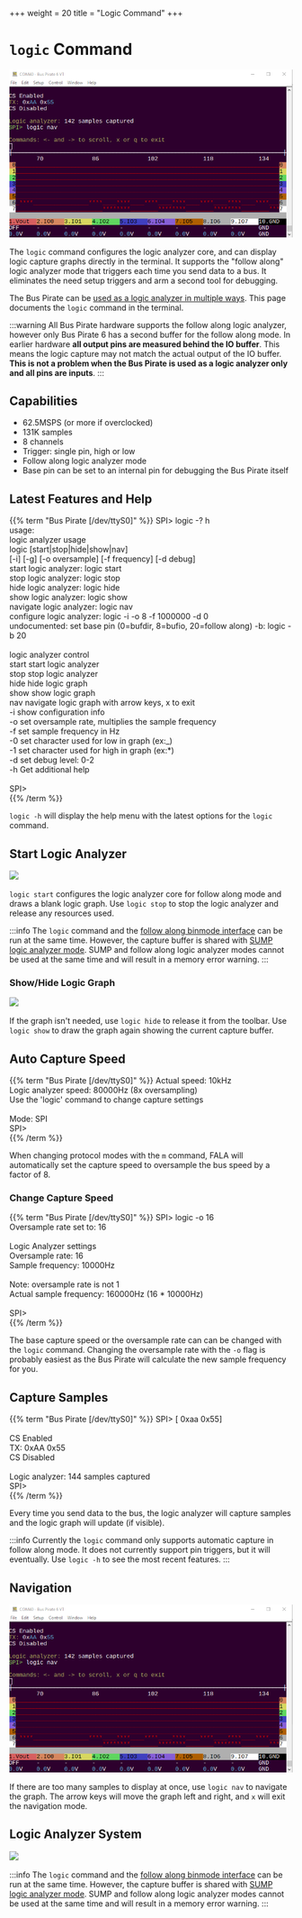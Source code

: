 +++
weight = 20
title = "Logic Command"
+++

# ```logic``` Command

![](./img/logic-command-nav.png)

The ```logic``` command configures the logic analyzer core, and can display logic capture graphs directly in the terminal. It supports the "follow along" logic analyzer mode that triggers each time you send data to a bus. It eliminates the need setup triggers and arm a second tool for debugging. 

The Bus Pirate can be [used as a logic analyzer in multiple ways](/logic-analyzer/logicanalyzer). This page documents the ```logic``` command in the terminal.

:::warning
All Bus Pirate hardware supports the follow along logic analyzer, however only Bus Pirate 6 has a second buffer for the follow along mode. In earlier hardware **all output pins are measured behind the IO buffer**. This means the logic capture may not match the actual output of the IO buffer. **This is not a problem when the Bus Pirate is used as a logic analyzer only and all pins are inputs**.
:::

## Capabilities

- 62.5MSPS (or more if overclocked)
- 131K samples
- 8 channels
- Trigger: single pin, high or low
- Follow along logic analyzer mode
- Base pin can be set to an internal pin for debugging the Bus Pirate itself

## Latest Features and Help

{{% term "Bus Pirate [/dev/ttyS0]" %}}
<span className="bp-prompt">SPI></span> logic -? h<br/>
usage:<br/>
<span className="bp-info">logic analyzer usage</span><br/>
<span className="bp-info">logic	[start|stop|hide|show|nav]</span><br/>
<span className="bp-info">	[-i] [-g] [-o oversample] [-f frequency] [-d debug]</span><br/>
<span className="bp-info">start logic analyzer: logic start</span><br/>
<span className="bp-info">stop logic analyzer: logic stop</span><br/>
<span className="bp-info">hide logic analyzer: logic hide</span><br/>
<span className="bp-info">show logic analyzer: logic show</span><br/>
<span className="bp-info">navigate logic analyzer: logic nav</span><br/>
<span className="bp-info">configure logic analyzer: logic -i -o 8 -f 1000000 -d 0</span><br/>
<span className="bp-info">undocumented: set base pin (0=bufdir, 8=bufio, 20=follow along) -b: logic -b 20</span><br/>
<br/>
<span className="bp-info">logic analyzer control</span><br/>
<span className="bp-prompt">start</span>	<span className="bp-info">start logic analyzer</span><br/>
<span className="bp-prompt">stop</span>	<span className="bp-info">stop logic analyzer</span><br/>
<span className="bp-prompt">hide</span>	<span className="bp-info">hide logic graph</span><br/>
<span className="bp-prompt">show</span>	<span className="bp-info">show logic graph</span><br/>
<span className="bp-prompt">nav</span>	<span className="bp-info">navigate logic graph with arrow keys, x to exit</span><br/>
<span className="bp-prompt">-i</span>	<span className="bp-info">show configuration info</span><br/>
<span className="bp-prompt">-o</span>	<span className="bp-info">set oversample rate, multiplies the sample frequency</span><br/>
<span className="bp-prompt">-f</span>	<span className="bp-info">set sample frequency in Hz</span><br/>
<span className="bp-prompt">-0</span>	<span className="bp-info">set character used for low in graph (ex:_)</span><br/>
<span className="bp-prompt">-1</span>	<span className="bp-info">set character used for high in graph (ex:*)</span><br/>
<span className="bp-prompt">-d</span>	<span className="bp-info">set debug level: 0-2</span><br/>
<span className="bp-prompt">-h</span>	<span className="bp-info">Get additional help</span><br/>
<br/>
<span className="bp-prompt">SPI></span> <br/>
{{% /term %}}

```logic -h``` will display the help menu with the latest options for the ```logic``` command.

## Start Logic Analyzer
![](./img/logic-start.png)

```logic start``` configures the logic analyzer core for follow along mode and draws a blank logic graph. Use ```logic stop``` to stop the logic analyzer and release any resources used.

:::info
The ```logic``` command and the [follow along binmode interface](/logic-analyzer/pulseview-fala) can be run at the same time. However, the capture buffer is shared with [SUMP logic analyzer mode](/logic-analyzer/pulseview-sump). SUMP and follow along logic analyzer modes cannot be used at the same time and will result in a memory error warning.
:::

### Show/Hide Logic Graph

![](./img/logic-hide.png)

If the graph isn't needed, use ```logic hide``` to release it from the toolbar. Use ```logic show``` to draw the graph again showing the current capture buffer.

## Auto Capture Speed
{{% term "Bus Pirate [/dev/ttyS0]" %}}
<span className="bp-info">Actual speed:</span> 10kHz<br/>
<span className="bp-info">Logic analyzer speed:</span> 80000Hz (8x oversampling)<br/>
<span className="bp-info">Use the 'logic' command to change capture settings</span><br/>
<br/>
<span className="bp-info">Mode:</span> SPI<br/>
<span className="bp-prompt">SPI></span> <br/>
{{% /term %}}

When changing protocol modes with the ```m``` command, FALA will automatically set the capture speed to oversample the bus speed by a factor of 8. 

### Change Capture Speed
{{% term "Bus Pirate [/dev/ttyS0]" %}}
<span className="bp-prompt">SPI></span> logic -o 16<br/>
Oversample rate set to: 16<br/>
<br/>
Logic Analyzer settings<br/>
 Oversample rate: 16<br/>
 Sample frequency: 10000Hz<br/>
<br/>
Note: oversample rate is not 1<br/>
Actual sample frequency: 160000Hz (16 * 10000Hz)<br/>
<br/>
<span className="bp-prompt">SPI></span> <br/>
{{% /term %}}

The base capture speed or the oversample rate can can be changed with the ```logic``` command. Changing the oversample rate with the ```-o``` flag is probably easiest as the Bus Pirate will calculate the new sample frequency for you.

## Capture Samples

{{% term "Bus Pirate [/dev/ttyS0]" %}}
<span className="bp-prompt">SPI></span> [ 0xaa 0x55]<br/>
<br/>
CS Enabled<br/>
<span className="bp-info">TX:</span> 0x<span className="bp-float">AA</span> 0x<span className="bp-float">55</span> <br/>
CS Disabled<br/>
<br/>
<span className="bp-info">Logic analyzer:</span> 144 samples captured<br/>
<span className="bp-prompt">SPI></span> <br/>
{{% /term %}}

Every time you send data to the bus, the logic analyzer will capture samples and the logic graph will update (if visible).

:::info
Currently the ```logic``` command only supports automatic capture in follow along mode. It does not currently support pin triggers, but it will eventually. Use ```logic -h``` to see the most recent features. 
:::

## Navigation

![](./img/logic-command-nav.png)

If there are too many samples to display at once, use ```logic nav``` to navigate the graph. The arrow keys will move the graph left and right, and ```x``` will exit the navigation mode.

## Logic Analyzer System

![](./img/logic-system.png)

:::info
The ```logic``` command and the [follow along binmode interface](/logic-analyzer/pulseview-fala) can be run at the same time. However, the capture buffer is shared with [SUMP logic analyzer mode](/logic-analyzer/pulseview-sump). SUMP and follow along logic analyzer modes cannot be used at the same time and will result in a memory error warning.
:::

